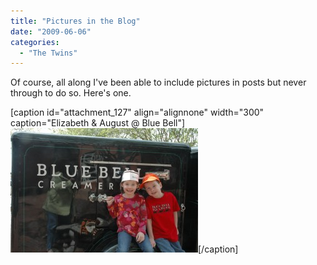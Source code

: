 ```yaml
---
title: "Pictures in the Blog"
date: "2009-06-06"
categories: 
  - "The Twins"
---
```


Of course, all along I've been able to include pictures in posts but never through to do so. Here's one.

\[caption id="attachment\_127" align="alignnone" width="300" caption="Elizabeth & August @ Blue Bell"\][![Elizabeth & August @ Blue Bell](images/dsc_9635-300x199.jpg "Blue Bell Creamery")](http://johnwargo.fatcow.com/the-wargos/wp-content/uploads/2009/06/dsc_9635.jpg)\[/caption\]
